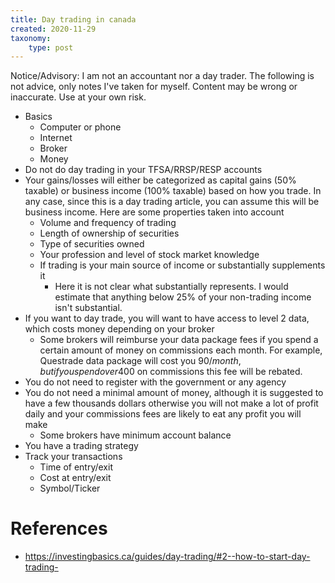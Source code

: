 ```yaml
---
title: Day trading in canada
created: 2020-11-29
taxonomy:
    type: post
---
```


Notice/Advisory: I am not an accountant nor a day trader. The following is not advice, only notes I've taken for myself. Content may be wrong or inaccurate. Use at your own risk.

* Basics
	* Computer or phone
	* Internet
	* Broker
	* Money
* Do not do day trading in your TFSA/RRSP/RESP accounts
* Your gains/losses will either be categorized as capital gains (50% taxable) or business income (100% taxable) based on how you trade. In any case, since this is a day trading article, you can assume this will be business income. Here are some properties taken into account
	* Volume and frequency of trading
	* Length of ownership of securities
	* Type of securities owned
	* Your profession and level of stock market knowledge
	* If trading is your main source of income or substantially supplements it
		* Here it is not clear what substantially represents. I would estimate that anything below 25% of your non-trading income isn't substantial.
* If you want to day trade, you will want to have access to level 2 data, which costs money depending on your broker
	* Some brokers will reimburse your data package fees if you spend a certain amount of money on commissions each month. For example, Questrade data package will cost you 90$/month, but if you spend over 400$ on commissions this fee will be rebated.
* You do not need to register with the government or any agency
* You do not need a minimal amount of money, although it is suggested to have a few thousands dollars otherwise you will not make a lot of profit daily and your commissions fees are likely to eat any profit you will make
	* Some brokers have minimum account balance
* You have a trading strategy
* Track your transactions
	* Time of entry/exit
	* Cost at entry/exit
	* Symbol/Ticker

# References
* https://investingbasics.ca/guides/day-trading/#2--how-to-start-day-trading-
